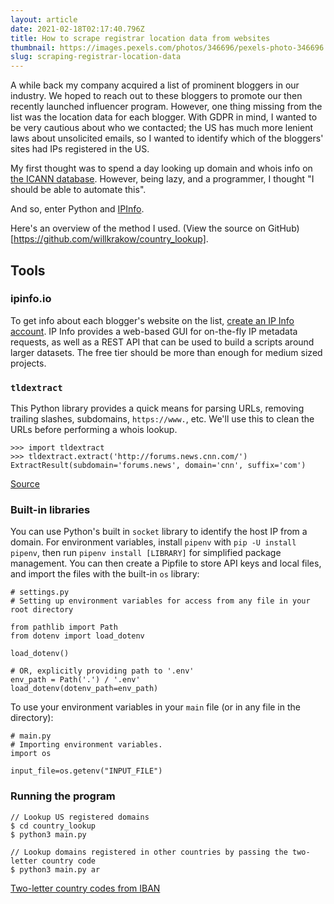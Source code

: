 ```yaml
---
layout: article
date: 2021-02-18T02:17:40.796Z
title: How to scrape registrar location data from websites
thumbnail: https://images.pexels.com/photos/346696/pexels-photo-346696.jpeg?auto=compress&cs=tinysrgb&dpr=3&h=750&w=1260
slug: scraping-registrar-location-data
---
```

A while back my company acquired a list of prominent bloggers in our industry. We hoped to reach out to these bloggers to promote our then recently launched influencer program. However, one thing missing from the list was the location data for each blogger. With GDPR in mind, I wanted to be very cautious about who we contacted; the US has much more lenient laws about unsolicited emails, so I wanted to identify which of the bloggers' sites had IPs registered in the US.

My first thought was to spend a day looking up domain and whois info on [the ICANN database](https://lookup.icann.org). However, being lazy, and a programmer, I thought "I should be able to automate this".

And so, enter Python and [IPInfo](https://ipinfo.io).

Here's an overview of the method I used. (View the source on GitHub)[https://github.com/willkrakow/country_lookup].

## Tools

### ipinfo.io
To get info about each blogger's website on the list, [create an IP Info account](https://ipinfo.io/). IP Info provides a web-based GUI for on-the-fly IP metadata requests, as well as a REST API that can be used to build a scripts around larger datasets. The free tier should be more than enough for medium sized projects.

### `tldextract`
This Python library provides a quick means for parsing URLs, removing trailing slashes, subdomains, `https://www.`, etc. We'll use this to clean the URLs before performing a whois lookup.

```
>>> import tldextract
>>> tldextract.extract('http://forums.news.cnn.com/')
ExtractResult(subdomain='forums.news', domain='cnn', suffix='com')
```
[Source](https://github.com/john-kurkowski/tldextract)

### Built-in libraries
You can use Python's built in `socket` library to identify the host IP from a domain. For environment variables, install `pipenv` with `pip -U install pipenv`, then run `pipenv install [LIBRARY]` for simplified package management. You can then create a Pipfile to store API keys and local files, and import the files with the built-in `os` library:

```
# settings.py
# Setting up environment variables for access from any file in your root directory

from pathlib import Path
from dotenv import load_dotenv

load_dotenv()

# OR, explicitly providing path to '.env'
env_path = Path('.') / '.env'
load_dotenv(dotenv_path=env_path)

```
To use your environment variables in your `main` file (or in any file in the directory):
```
# main.py
# Importing environment variables.
import os

input_file=os.getenv("INPUT_FILE")
```

### Running the program
```
// Lookup US registered domains
$ cd country_lookup
$ python3 main.py

// Lookup domains registered in other countries by passing the two-letter country code
$ python3 main.py ar
```
[Two-letter country codes from IBAN](https://www.iban.com/country-codes) 